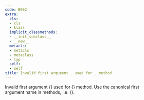 ```yaml
---
code: B902
extra:
  cls:
  - cls
  - klass
  implicit_classmethods:
  - __init_subclass__
  - __new__
  metacls:
  - metacls
  - metaclass
  - typ
  self:
  - self
title: Invalid first argument _ used for _ method
---
```


Invalid first argument {} used for {} method. Use the canonical first argument name in methods, i.e. {}.